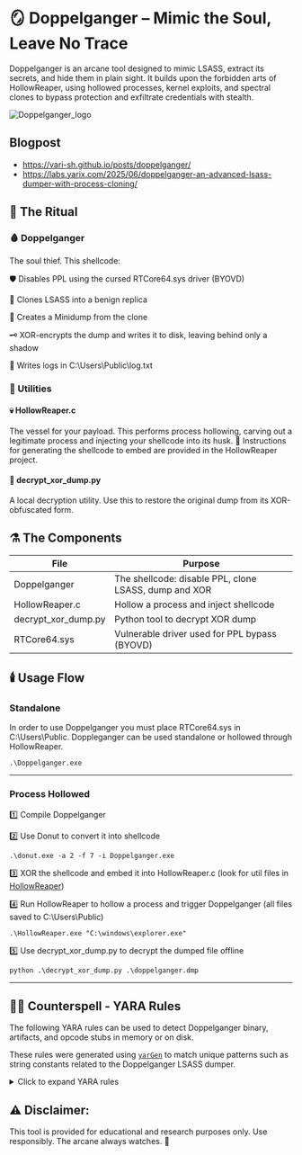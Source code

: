 # 🪞 Doppelganger – Mimic the Soul, Leave No Trace
Doppelganger is an arcane tool designed to mimic LSASS, extract its secrets, and hide them in plain sight. It builds upon the forbidden arts of HollowReaper, using hollowed processes, kernel exploits, and spectral clones to bypass protection and exfiltrate credentials with stealth.

![Doppelganger_logo](https://github.com/user-attachments/assets/dc6f30fb-3f7d-41aa-9455-5d7d77717fb8)

## Blogpost
- https://vari-sh.github.io/posts/doppelganger/
- https://labs.yarix.com/2025/06/doppelganger-an-advanced-lsass-dumper-with-process-cloning/

## 📜 The Ritual
### 🩸 Doppelganger
The soul thief. This shellcode:

🛡️ Disables PPL using the cursed RTCore64.sys driver (BYOVD)

🧬 Clones LSASS into a benign replica

💾 Creates a Minidump from the clone

🗝️ XOR-encrypts the dump and writes it to disk, leaving behind only a shadow

📜 Writes logs in C:\Users\Public\log.txt

### 🧿 Utilities
#### 💀 HollowReaper.c
The vessel for your payload. This performs process hollowing, carving out a legitimate process and injecting your shellcode into its husk.
🔧 Instructions for generating the shellcode to embed are provided in the HollowReaper project.

#### 🔐 decrypt_xor_dump.py
A local decryption utility. Use this to restore the original dump from its XOR-obfuscated form.

## ⚗️ The Components
| File | Purpose |
|------|---------|
| Doppelganger | The shellcode: disable PPL, clone LSASS, dump and XOR |
| HollowReaper.c |	Hollow a process and inject shellcode |
| decrypt_xor_dump.py | Python tool to decrypt XOR dump |
| RTCore64.sys | Vulnerable driver used for PPL bypass (BYOVD) |

## 🕯️ Usage Flow
### Standalone
In order to use Doppelganger you must place RTCore64.sys in C:\Users\Public. Doppleganger can be used standalone or hollowed through HollowReaper.
```
.\Doppelganger.exe
```
--------------------------------------------------------------------------------
### Process Hollowed

1️⃣ Compile Doppelganger

2️⃣ Use Donut to convert it into shellcode
```
.\donut.exe -a 2 -f 7 -i Doppelganger.exe
```
3️⃣ XOR the shellcode and embed it into HollowReaper.c (look for util files in [HollowReaper](https://github.com/vari-sh/RedTeamGrimoire/tree/main/HollowReaper))

4️⃣ Run HollowReaper to hollow a process and trigger Doppelganger (all files saved to C:\Users\Public)
```
.\HollowReaper.exe "C:\windows\explorer.exe"
```
5️⃣ Use decrypt_xor_dump.py to decrypt the dumped file offline
```
python .\decrypt_xor_dump.py .\doppelganger.dmp
```

---------------------------------------------------------------------------------

## 🧙‍♂️ Counterspell - YARA Rules

The following YARA rules can be used to detect Doppelganger binary, artifacts, and opcode stubs in memory or on disk.

These rules were generated using [`yarGen`](https://github.com/Neo23x0/yarGen) to match unique patterns such as string constants related to the Doppelganger LSASS dumper.

<details>
<summary>Click to expand YARA rules</summary>

```yara
rule Doppelganger {
   meta:
      description = " - file Doppelganger.exe"
      author = "yarGen Rule Generator"
      reference = "https://github.com/Neo23x0/yarGen"
      date = "2025-04-14"
      hash1 = "203b32b5579bd7e8450eb3ff00bb80826ed38814b3fa121e5a4ac22e7bff060e"
   strings:
      $x1 = "C:\\Users\\Public\\RTCore64.sys" fullword ascii
      $x2 = "C:\\Users\\Public\\log.txt" fullword ascii
      $s3 = "C:\\Users\\Public\\doppelganger.dmp" fullword ascii
      $s4 = "uwinlogon.exe" fullword wide
      $s5 = "Failed to open lsass.exe" fullword ascii
      $s6 = "Failed to dump and XOR LSASS." fullword ascii
      $s7 = "Error getting current process handle" fullword ascii
      $s8 = "Failed to write XORed dump to file. Error: %lu" fullword ascii
      $s9 = "XOR'd dump written to %s successfully" fullword ascii
      $s10 = "Execution completed successfully." fullword ascii
      $s11 = "Starting dump to memory buffer" fullword ascii
      $s12 = "ImpersonateLoggedOnUser failed." fullword ascii
      $s13 = "Failed to allocate memory for dump buffer" fullword ascii
      $s14 = "Dump failed. Error: %lu" fullword ascii
      $s15 = "LookupPrivilegeValue failed for %s. Error: %lu" fullword ascii
      $s16 = "        <requestedExecutionLevel level='asInvoker' uiAccess='false' />" fullword ascii
      $s17 = "Successfully cloned process, handle: 0x%p" fullword ascii
      $s18 = "Found process: %ls (PID: %lu)" fullword ascii
      $s19 = "Successfully duplicated token. Process can now run as SYSTEM." fullword ascii
      $op0 = { 33 d2 48 8d 4d a4 41 b8 34 02 00 00 e8 17 2f 00 }
      $op1 = { 48 8d 15 61 3a 00 00 48 8d 4d cc ff 15 37 34 00 }
      $op2 = { 0f b6 05 cb 36 00 00 34 6c 88 03 0f b6 05 c1 36 }
      $op3 = { 0f b6 05 59 35 00 00 34 5e 88 03 0f b6 05 4f 35 }
      $op4 = { 0f b6 05 88 2b 00 00 34 6c 88 03 0f b6 05 7e 2b }
   condition:
      uint16(0) == 0x5a4d and filesize < 100KB and
      ( 1 of ($x*) and 4 of them and all of ($op*) )
}
```
</details>

## ⚠️ Disclaimer:
This tool is provided for educational and research purposes only. Use responsibly. The arcane always watches. 🧿
